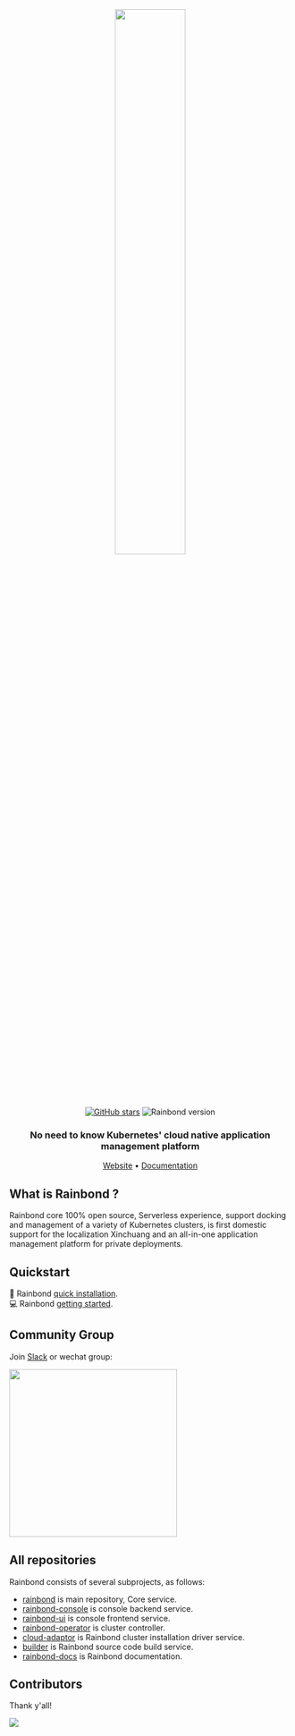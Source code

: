 <div align="center">

<img src="https://static.goodrain.com/logo/logo-long.png" width="50%">

[![GitHub stars](https://img.shields.io/github/stars/goodrain/rainbond.svg?style=flat-square)](https://github.com/goodrain/rainbond/stargazers)
![Rainbond version](https://img.shields.io/badge/version-v5.X-brightgreen.svg)

<h3>No need to know Kubernetes' cloud native application management platform</h3>

[Website](https://www.rainbond.com) • [Documentation](https://www.rainbond.com/docs)

</div>

## What is Rainbond ?

Rainbond core 100% open source, Serverless experience, support docking and management of a variety of Kubernetes clusters, is first domestic support for the localization Xinchuang and an all-in-one application management platform for private deployments.

## Quickstart

🚀 Rainbond [quick installation](https://www.rainbond.com/docs/quick-start/quick-install/).  
💻 Rainbond [getting started](https://www.rainbond.com/docs/quick-start/getting-started/).

## Community Group

Join [Slack](https://join.slack.com/t/rainbond-slack/shared_invite/zt-1ft4g75pg-KJ0h_IAtvG9DMgeE_BNjZQ) or wechat group:

<img width="300px" src="https://static.goodrain.com/wechat/weChat.jpg"/>

## All repositories

Rainbond consists of several subprojects, as follows:

- [rainbond](https://github.com/goodrain/rainbond) is main repository, Core service.
- [rainbond-console](https://github.com/goodrain/rainbond-console) is console backend service.
- [rainbond-ui](https://github.com/goodrain/rainbond-ui) is console frontend service.
- [rainbond-operator](https://github.com/goodrain/rainbond-operator) is cluster controller.
- [cloud-adaptor](https://github.com/goodrain/cloud-adaptor) is Rainbond cluster installation driver service.
- [builder](https://github.com/goodrain/builder) is Rainbond source code build service.
- [rainbond-docs](https://github.com/goodrain/rainbond-docs) is Rainbond documentation.

## Contributors

Thank y'all!

<a href="https://github.com/goodrain/rainbond/graphs/contributors">
  <img src="https://contrib.rocks/image?repo=goodrain/rainbond" />
</a>
